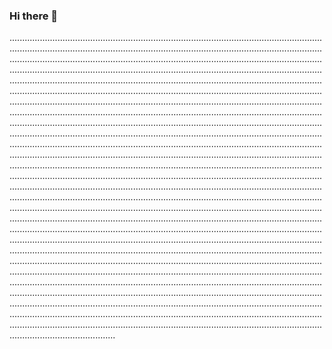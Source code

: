 ### Hi there 👋

..........................................................................................................................................................................................................................................................................................................................................................................................................................................................................................................................................................................................................................................................................................................................................................................................................................................................................................................................................................................................................................................................................................................................................................................................................................................................................................................................................................................................................................................................................................................................................................................................................................................................................................................................................................................................................................................................................................................................................................................................................................................................................................................................................................................................................................................................................................................................................................................................................................................................................................................................................................................................................................................................................................................................................................................................................................................................................................................................................................................................................................................................................................................................................................................................................................................................................................................................................................................................................................................................................................................................................................................................................................................................